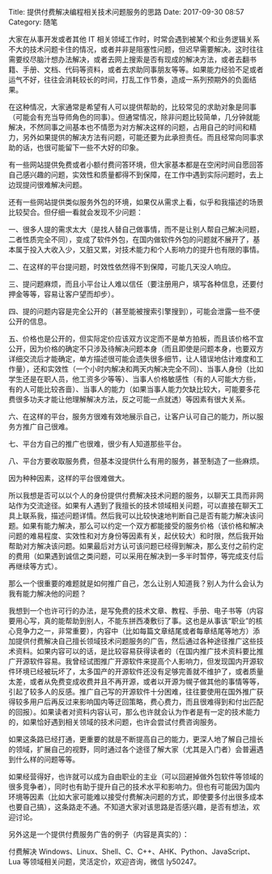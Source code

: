 Title: 提供付费解决编程相关技术问题服务的思路
Date: 2017-09-30 08:57
Category: 随笔

大家在从事开发或者其他 IT 相关领域工作时，时常会遇到被某个和业务逻辑关系不大的技术问题卡住的情况，或者并非是阻塞性问题，但迟早需要解决。这时往往需要绞尽脑汁想办法解决，或者去网上搜索是否有现成的解决方法，或者去翻书籍、手册、文档、代码等资料，或者去求助同事朋友等等。如果能力经验不足或者运气不好，往往会消耗较长的时间，打乱工作节奏，造成一系列预期外的负面结果。

在这种情况，大家通常是希望有人可以提供帮助的，比较常见的求助对象是同事（可能会有充当导师角色的同事）。但通常情况，除非问题比较简单，几分钟就能解决，不然同事之间基本也不情愿为对方解决这样的问题，占用自己的时间和精力，另外如果提供的解决方法有问题，可能还要为此承担责任。而且经常向同事求助的话，也很可能留下一些不大好的印象。

有一些网站提供免费或者小额付费问答环境，但大家基本都是在空闲时间自愿回答自己感兴趣的问题，实效性和质量都得不到保障，在工作中遇到实际问题时，去上边现提问很难解决问题。

还有一些网站提供类似服务外包的环境，如果仅从需求上看，似乎和我描述的场景比较契合。但仔细一看就会发现不少问题：

一、很多人提的需求太大（是找人替自己做事情，而不是让别人帮自己解决问题，二者性质完全不同），变成了软件外包，在国内做软件外包的问题就不展开了，基本属于投入大收入少，又脏又累，对技术能力和个人影响力的提升也有限的事情。

二、在这样的平台提问题，时效性依然得不到保障，可能几天没人响应。

三、提问题麻烦，而且小平台让人难以信任（要注册用户，填写各种信息，还要付押金等等，容易让客户望而却步）。

四、提的问题内容是完全公开的（甚至能被搜索引擎搜到），可能会泄露一些不便公开的信息。

五、价格也是公开的，但实际定价应该双方议定而不是单方拍板，而且该价格不宜公开，因为价格的确定不只涉及待解决问题本身（而且即使是问题本身，也要双方详细交流后才能确定，单方描述很可能会遗失很多细节，让人错误地估计难度和工作量），还和实效性（一个小时内解决和两天内解决完全不同）、当事人身份（比如学生还是在职人员，他工资多少等等）、当事人价格敏感性（有的人可能大方些，有的人可能比较吝啬）、当事人的能力（如果当事人能力欠缺比较大，可能要多花费很多功夫才能让他理解解决方法，反之可能一点就透）等因素有很大关系。

六、在这样的平台，服务方很难有效地展示自己，让客户认可自己的能力，所以服务方推广自己很难。

七、平台方自己的推广也很难，很少有人知道那些平台。

八、平台方要收取服务费，但基本没提供什么有用的服务，甚至制造了一些麻烦。

因为种种因素，这样的平台很难做大。

所以我想是否可以以个人的身份提供付费解决技术问题的服务，以聊天工具而非网站作为交流途径。如果有人遇到了我擅长的技术领域相关问题，可以直接在聊天工具上联系我，描述问题详情。然后我可以比较快速地判断自己是否有能力解决该问题。如果有能力解决，那么可以约定一个双方都能接受的服务价格（该价格和解决问题的难易程度、实效性和对方身份等因素有关，起伏较大）和时限，然后我开始帮助对方解决该问题。如果最后对方认可该问题已经得到解决，那么支付之前约定的费用（如果遇到诚信之类问题，可以采用在解决到一多半时暂停，等完成支付后再继续等方式）。

那么一个很重要的难题就是如何推广自己，怎么让别人知道我？别人为什么会认为我有能力解决他的问题？

我想到一个也许可行的办法，是写免费的技术文章、教程、手册、电子书等（内容要用心写，真的能帮助到别人，不能东拼西凑敷衍了事。这也是从事该“职业”的核心竞争力之一，非常重要），内容中（比如每篇文章结尾或者每章结尾等地方）添加提供付费解决自己擅长领域技术问题服务的广告，然后通过各种途径推广这些技术资料。如果内容可以的话，是比较容易获得读者的（在国内推广技术资料要比推广开源软件容易。我曾经试图推广开源软件来提高个人影响力，但发现国内开源软件环境已经被玩坏了，太多国产的开源软件还没有足够完善就不维护了，或者质量太差，或者从免费变成收费并且不再开源，或者以开源为幌子做其他的事情等等，引起了较多人的反感。推广自己写的开源软件十分困难，往往要使用在国外推广获得较多用户后再反过来影响国内等迂回策略，费心费力，而且很难得到和付出匹配的回报）。如果读者对资料内容认可，那么也许就会认为作者是有一定的技术能力的，如果恰好遇到相关领域的技术问题，也许会尝试付费咨询服务。

如果这条路已经打通，更重要的就是不断提高自己的能力，更深人地了解自己擅长的领域，扩展自己的视野，同时通过各个途径了解大家（尤其是入门者）会普遍遇到什么样的问题等等。

如果经营得好，也许就可以成为自由职业的主业（可以回避掉做外包软件等领域的很多竞争者），同时也有助于提升自己的技术水平和影响力。但也有可能因为国内环境等因素（比如大家可能难以接受付费解决问题的方式，即使要多付出很多成本也要自己搞），这条路走不通。不知道大家对该思路是否感兴趣，是否有想法，欢迎讨论。

另外这是一个提供付费服务广告的例子（内容是真实的）：

付费解决 Windows、Linux、Shell、C、C++、AHK、Python、JavaScript、Lua 等领域相关问题，灵活定价，欢迎咨询，微信 ly50247。
